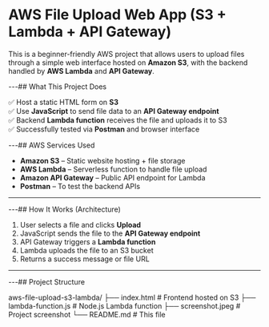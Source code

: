#  AWS File Upload Web App (S3 + Lambda + API Gateway)

This is a beginner-friendly AWS project that allows users to upload files through a simple web interface hosted on **Amazon S3**, with the backend handled by **AWS Lambda** and **API Gateway**.



---##  What This Project Does

✅ Host a static HTML form on **S3**  
✅ Use **JavaScript** to send file data to an **API Gateway endpoint**  
✅ Backend **Lambda function** receives the file and uploads it to S3  
✅ Successfully tested via **Postman** and browser interface



---##  AWS Services Used

- **Amazon S3** – Static website hosting + file storage  
- **AWS Lambda** – Serverless function to handle file upload  
- **Amazon API Gateway** – Public API endpoint for Lambda  
- **Postman** – To test the backend APIs

---



---## How It Works (Architecture)

1. User selects a file and clicks **Upload**
2. JavaScript sends the file to the **API Gateway endpoint**
3. API Gateway triggers a **Lambda function**
4. Lambda uploads the file to an S3 bucket
5. Returns a success message or file URL

---

---##  Project Structure

aws-file-upload-s3-lambda/
├── index.html # Frontend hosted on S3
├── lambda-function.js # Node.js Lambda function
├── screenshot.jpeg # Project screenshot
└── README.md # This file

